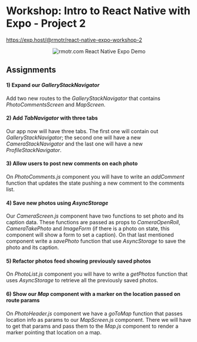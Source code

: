 # Workshop: Intro to React Native with Expo - Project 2

https://exp.host/@rmotr/react-native-expo-workshop-2

<p align='center'>
  <img
      src="http://i.imgur.com/6nKFtpW.jpg"
      alt="rmotr.com React Native Expo Demo" />
</p>

## Assignments

#### 1) Expand our _GalleryStackNavigator_

Add two new routes to the _GalleryStackNavigator_ that contains _PhotoCommentsScreen_ and _MapScreen_.

#### 2) Add _TabNavigator_ with three tabs

Our app now will have three tabs. The first one will contain out _GalleryStackNavigator_; the second one will have a new _CameraStackNavigator_ and the last one will have a new _ProfileStackNavigator_.

#### 3) Allow users to post new comments on each photo

On _PhotoComments.js_ component you will have to write an _addComment_ function that updates the state pushing a new comment to the comments list.

#### 4) Save new photos using _AsyncStorage_

Our _CameraScreen.js_ component have two functions to set photo and its caption data. These functions are passed as props to _CameraOpenRoll_, _CameraTakePhoto_ and _ImageForm_ (if there is a photo on state, this component will show a form to set a caption). On that last mentioned component write a _savePhoto_ function that use _AsyncStorage_ to save the photo and its caption.

#### 5) Refactor photos feed showing previously saved photos

On _PhotoList.js_ component you will have to write a _getPhotos_ function that uses _AsyncStorage_ to retrieve all the previously saved photos.

#### 6) Show our _Map_ component with a marker on the location passed on route params

On _PhotoHeader.js_ component we have a _goToMap_ function that passes location info as params to our _MapScreen.js_ component. There we will have to get that params and pass them to the _Map.js_ component to render a marker pointing that location on a map.
